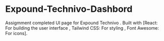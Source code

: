 # Expound-Technivo-Dashbord
Assigmment completed UI page for Expound Technivo . Built with [React: For building the user interface , Tailwind CSS: For styling , Font Awesome: For icons]. 
